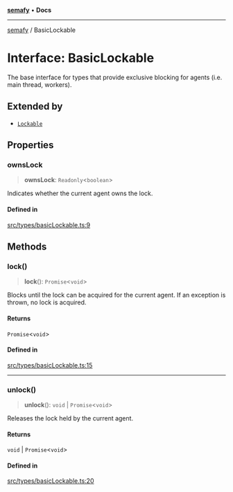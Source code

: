 [**semafy**](../README.md) • **Docs**

***

[semafy](../globals.md) / BasicLockable

# Interface: BasicLockable

The base interface for types that provide exclusive
blocking for agents (i.e. main thread, workers).

## Extended by

- [`Lockable`](Lockable.md)

## Properties

### ownsLock

> **ownsLock**: `Readonly`\<`boolean`\>

Indicates whether the current agent owns the lock.

#### Defined in

[src/types/basicLockable.ts:9](https://github.com/havelessbemore/semafy/blob/ca2cc9ffc3280184c354e01434b31848132e4954/src/types/basicLockable.ts#L9)

## Methods

### lock()

> **lock**(): `Promise`\<`void`\>

Blocks until the lock can be acquired for the current agent.
If an exception is thrown, no lock is acquired.

#### Returns

`Promise`\<`void`\>

#### Defined in

[src/types/basicLockable.ts:15](https://github.com/havelessbemore/semafy/blob/ca2cc9ffc3280184c354e01434b31848132e4954/src/types/basicLockable.ts#L15)

***

### unlock()

> **unlock**(): `void` \| `Promise`\<`void`\>

Releases the lock held by the current agent.

#### Returns

`void` \| `Promise`\<`void`\>

#### Defined in

[src/types/basicLockable.ts:20](https://github.com/havelessbemore/semafy/blob/ca2cc9ffc3280184c354e01434b31848132e4954/src/types/basicLockable.ts#L20)
